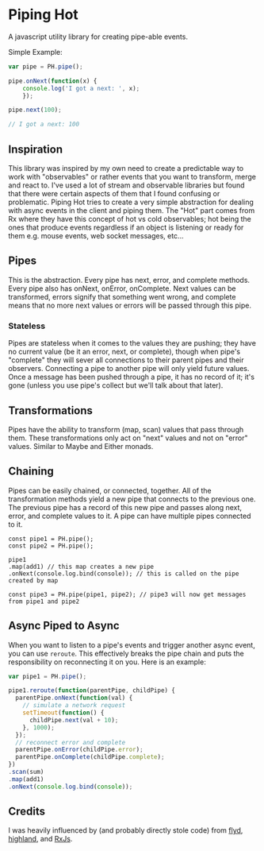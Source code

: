 # Piping Hot

A javascript utility library for creating pipe-able events.

Simple Example:
```javascript
var pipe = PH.pipe();

pipe.onNext(function(x) {
    console.log('I got a next: ', x);
    });

pipe.next(100);

// I got a next: 100
```

## Inspiration

This library was inspired by my own need to create a predictable way to work with "observables" or rather events that you want to transform, merge and react to. I've used a lot of stream and observable libraries but found that there were certain aspects of them that I found confusing or problematic. Piping Hot tries to create a very simple abstraction for dealing with async events in the client and piping them. The "Hot" part comes from Rx where they have this concept of hot vs cold observables; hot being the ones that produce events regardless if an object is listening or ready for them e.g. mouse events, web socket messages, etc...

## Pipes

This is the abstraction. Every pipe has next, error, and complete methods. Every pipe also has onNext, onError, onComplete. Next values can be transformed, errors signify that something went wrong, and complete means that no more next values or errors will be passed through this pipe.

### Stateless

Pipes are stateless when it comes to the values they are pushing; they have no current value (be it an error, next, or complete), though when pipe's "complete" they will sever all connections to their parent pipes and their observers. Connecting a pipe to another pipe will only yield future values. Once a message has been pushed through a pipe, it has no record of it; it's gone (unless you use pipe's collect but we'll talk about that later).

## Transformations

Pipes have the ability to transform (map, scan) values that pass through them. These transformations only act on "next" values and not on "error" values. Similar to Maybe and Either monads.

## Chaining

Pipes can be easily chained, or connected, together. All of the transformation methods yield a new pipe that connects to the previous one. The previous pipe has a record of this new pipe and passes along next, error, and complete values to it. A pipe can have multiple pipes connected to it.

```
const pipe1 = PH.pipe();
const pipe2 = PH.pipe();

pipe1
.map(add1) // this map creates a new pipe
.onNext(console.log.bind(console)); // this is called on the pipe created by map

const pipe3 = PH.pipe(pipe1, pipe2); // pipe3 will now get messages from pipe1 and pipe2
```

## Async Piped to Async

When you want to listen to a pipe's events and trigger another async event, you can use `reroute`. This effectively breaks the pipe chain and puts the responsibility on reconnecting it on you. Here is an example:

```javascript
var pipe1 = PH.pipe();

pipe1.reroute(function(parentPipe, childPipe) {
  parentPipe.onNext(function(val) {
    // simulate a network request
    setTimeout(function() {
      childPipe.next(val + 10);
    }, 1000);
  });
  // reconnect error and complete
  parentPipe.onError(childPipe.error);
  parentPipe.onComplete(childPipe.complete);
})
.scan(sum)
.map(add1)
.onNext(console.log.bind(console));
```



## Credits

I was heavily influenced by (and probably directly stole code) from [flyd](https://github.com/paldepind/flyd), [highland](http://highlandjs.org), and [RxJs](https://github.com/Reactive-Extensions/RxJS).
